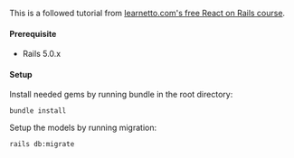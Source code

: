This is a followed tutorial from [learnetto.com's free React on Rails course](https://learnetto.com/users/hrishio/courses/the-free-react-on-rails-5-course).

#### Prerequisite

- Rails 5.0.x

#### Setup

Install needed gems by running bundle in the root directory:

```
bundle install
```

Setup the models by running migration:

```
rails db:migrate
```
